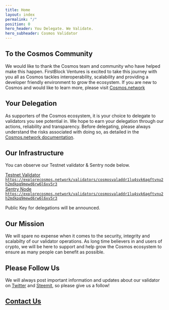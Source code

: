 ```yaml
---
title: Home
layout: index
permalink: "/"
position: 0
hero_header: You Delegate. We Validate.
hero_subheader: Cosmos Validator
---
```


## To the Cosmos Community
We would like to thank the Cosmos team and community who have helped make this happen. FirstBlock Ventures is excited to take this journey with you all as Cosmos tackles interoperability, scalability and providing a developer friendly environment to grow the ecosystem.  If you are new to Cosmos and would like to learn more, please visit [Cosmos.network](https://cosmos.network)

## Your Delegation
As supporters of the Cosmos ecosystem, it is your choice to delegate to validators you see potential in. We hope to earn your delegation through our actions, reliability and transparency. Before delegating, please always understand the risks associated with doing so, as detailed in the [Cosmos.network documentation](https://cosmos.network/docs/resources/delegator-faq.html#risks).

## Our Infrastructure
You can observe our Testnet validator & Sentry node below.

<div class="button-w-code">
	<a href="https://explorecosmos.network/validators/cosmosvaladdr1lu4svk6agftvnu2h2mdkpq9mewd6rw6l6xv5r3" class="button">Testnet Validator</a>
	<code><a href="https://explorecosmos.network/validators/cosmosvaladdr1lu4svk6agftvnu2h2mdkpq9mewd6rw6l6xv5r3">https://explorecosmos.network/validators/cosmosvaladdr1lu4svk6agftvnu2h2mdkpq9mewd6rw6l6xv5r3</a></code>
</div>

<div class="button-w-code">
	<a href="https://explorecosmos.network/validators/cosmosvaladdr1lu4svk6agftvnu2h2mdkpq9mewd6rw6l6xv5r3" class="button">Sentry Node</a>
	<code><a href="https://explorecosmos.network/validators/cosmosvaladdr1lu4svk6agftvnu2h2mdkpq9mewd6rw6l6xv5r3">https://explorecosmos.network/validators/cosmosvaladdr1lu4svk6agftvnu2h2mdkpq9mewd6rw6l6xv5r3</a></code>
</div>

Public Key for delegations will be announced.

## Our Mission
We will spare no expense when it comes to the security, integrity and scalabilty of our validator operations. As long time believers in and users of crypto, we will be here to support and help grow the Cosmos ecosystem to ensure as many people can benefit as possible.

## Please Follow Us 
We will always post important information and updates about our validator on [Twitter](https://twitter.com/FirstBlockV) and [Steemit](https://steemit.com/@firstblock), so please give us a follow! 


## [Contact Us](http://firstblock.io/contact/)
<br/>
